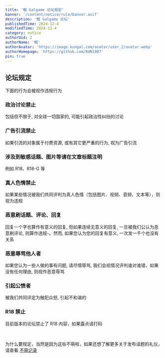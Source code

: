 ```yaml
---
title: '鲲 Galgame 论坛规定'
banner: '/content/notice/rule/banner.avif'
description: '鲲 Galgame 论坛'
publishedTime: 2024-12-4
modifiedTime: 2024-12-4
category: notice
authorUid: 2
authorName: '鲲'
authorAvatar: 'https://image.kungal.com/avatar/user_2/avatar.webp'
authorHomepage: 'https://github.com/KUN1007'
pin: true
---
```


## 论坛规定

下面的行为会被视作违规行为

### 政治讨论禁止

包括但不限于, 对全球一切国家的, 可能引起政治性纠纷的讨论

### 广告引流禁止

如果引流的对象属于付费资源, 或有其它更严重的行为, 视为广告引流

### 涉及到敏感话题、图片等请在文章标题注明

例如 R18、R18-G 等

### 真人色情禁止

如果某些情况被我们共同评判为真人色情（包括图片、视频、音频、文本等），则视为违规

### 恶意刷话题、评论、回复

回复一个字也算作有意义的回复, 但如果连续无意义的回复, 一旦被我们公认为恶意刷评论, 则算作违规-。然而, 如果您认为您的回复有意义, 一次发一千个也没有关系

### 恶意辱骂他人者

如果您认为一些人做的事有问题, 请尽情辱骂, 我们会视情况评判谁对谁错，如果没有任何理由, 则视作恶意辱骂

### 引起公愤者

被我们共同评定为触犯众怒, 引起不和谐的

### R18 禁止

目前版本的论坛禁止了 R18 内容，如果露点请打码

<br/>

为什么要规定，当然是因为这些不萌啦，如果还想了解更多关于发布话题的礼仪，请查看 [不萌记录](/non-moe)
